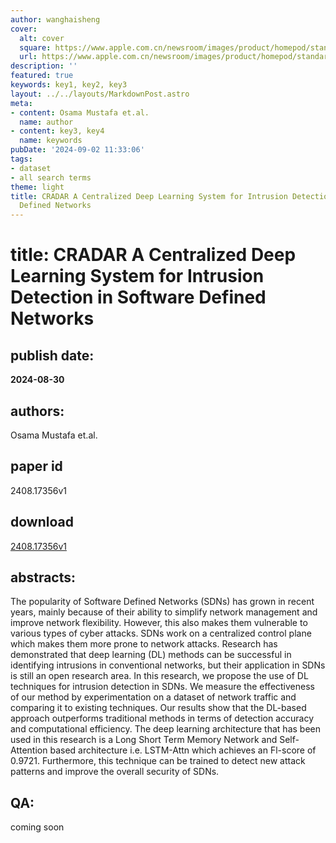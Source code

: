 ```yaml
---
author: wanghaisheng
cover:
  alt: cover
  square: https://www.apple.com.cn/newsroom/images/product/homepod/standard/Apple-HomePod-hero-230118_big.jpg.large_2x.jpg
  url: https://www.apple.com.cn/newsroom/images/product/homepod/standard/Apple-HomePod-hero-230118_big.jpg.large_2x.jpg
description: ''
featured: true
keywords: key1, key2, key3
layout: ../../layouts/MarkdownPost.astro
meta:
- content: Osama Mustafa et.al.
  name: author
- content: key3, key4
  name: keywords
pubDate: '2024-09-02 11:33:06'
tags:
- dataset
- all search terms
theme: light
title: CRADAR A Centralized Deep Learning System for Intrusion Detection in Software
  Defined Networks
---
```


# title: CRADAR A Centralized Deep Learning System for Intrusion Detection in Software Defined Networks 
## publish date: 
**2024-08-30** 
## authors: 
  Osama Mustafa et.al. 
## paper id
2408.17356v1
## download
[2408.17356v1](http://arxiv.org/abs/2408.17356v1)
## abstracts:
The popularity of Software Defined Networks (SDNs) has grown in recent years, mainly because of their ability to simplify network management and improve network flexibility. However, this also makes them vulnerable to various types of cyber attacks. SDNs work on a centralized control plane which makes them more prone to network attacks. Research has demonstrated that deep learning (DL) methods can be successful in identifying intrusions in conventional networks, but their application in SDNs is still an open research area. In this research, we propose the use of DL techniques for intrusion detection in SDNs. We measure the effectiveness of our method by experimentation on a dataset of network traffic and comparing it to existing techniques. Our results show that the DL-based approach outperforms traditional methods in terms of detection accuracy and computational efficiency. The deep learning architecture that has been used in this research is a Long Short Term Memory Network and Self-Attention based architecture i.e. LSTM-Attn which achieves an Fl-score of 0.9721. Furthermore, this technique can be trained to detect new attack patterns and improve the overall security of SDNs.
## QA:
coming soon
